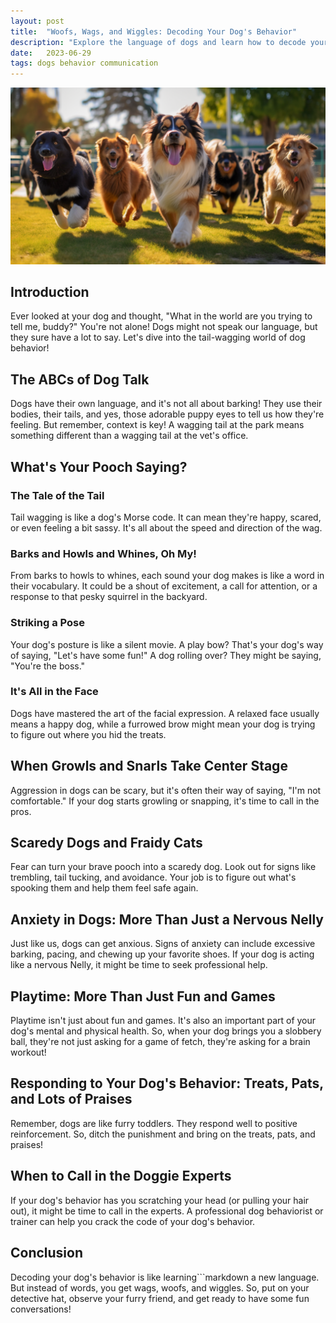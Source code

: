```yaml
---
layout: post
title:  "Woofs, Wags, and Wiggles: Decoding Your Dog's Behavior"
description: "Explore the language of dogs and learn how to decode your dog's behavior."
date:   2023-06-29
tags: dogs behavior communication
---
```


![A pack of dogs running playfully](/assets/dogs-behavior.png)

## Introduction
Ever looked at your dog and thought, "What in the world are you trying to tell me, buddy?" You're not alone! Dogs might not speak our language, but they sure have a lot to say. Let's dive into the tail-wagging world of dog behavior!

## The ABCs of Dog Talk
Dogs have their own language, and it's not all about barking! They use their bodies, their tails, and yes, those adorable puppy eyes to tell us how they're feeling. But remember, context is key! A wagging tail at the park means something different than a wagging tail at the vet's office.

## What's Your Pooch Saying?
### The Tale of the Tail
Tail wagging is like a dog's Morse code. It can mean they're happy, scared, or even feeling a bit sassy. It's all about the speed and direction of the wag.

### Barks and Howls and Whines, Oh My!
From barks to howls to whines, each sound your dog makes is like a word in their vocabulary. It could be a shout of excitement, a call for attention, or a response to that pesky squirrel in the backyard.

### Striking a Pose
Your dog's posture is like a silent movie. A play bow? That's your dog's way of saying, "Let's have some fun!" A dog rolling over? They might be saying, "You're the boss."

### It's All in the Face
Dogs have mastered the art of the facial expression. A relaxed face usually means a happy dog, while a furrowed brow might mean your dog is trying to figure out where you hid the treats.

## When Growls and Snarls Take Center Stage
Aggression in dogs can be scary, but it's often their way of saying, "I'm not comfortable." If your dog starts growling or snapping, it's time to call in the pros.

## Scaredy Dogs and Fraidy Cats
Fear can turn your brave pooch into a scaredy dog. Look out for signs like trembling, tail tucking, and avoidance. Your job is to figure out what's spooking them and help them feel safe again.

## Anxiety in Dogs: More Than Just a Nervous Nelly
Just like us, dogs can get anxious. Signs of anxiety can include excessive barking, pacing, and chewing up your favorite shoes. If your dog is acting like a nervous Nelly, it might be time to seek professional help.

## Playtime: More Than Just Fun and Games
Playtime isn't just about fun and games. It's also an important part of your dog's mental and physical health. So, when your dog brings you a slobbery ball, they're not just asking for a game of fetch, they're asking for a brain workout!

## Responding to Your Dog's Behavior: Treats, Pats, and Lots of Praises
Remember, dogs are like furry toddlers. They respond well to positive reinforcement. So, ditch the punishment and bring on the treats, pats, and praises!

## When to Call in the Doggie Experts
If your dog's behavior has you scratching your head (or pulling your hair out), it might be time to call in the experts. A professional dog behaviorist or trainer can help you crack the code of your dog's behavior.

## Conclusion
Decoding your dog's behavior is like learning```markdown
a new language. But instead of words, you get wags, woofs, and wiggles. So, put on your detective hat, observe your furry friend, and get ready to have some fun conversations!
